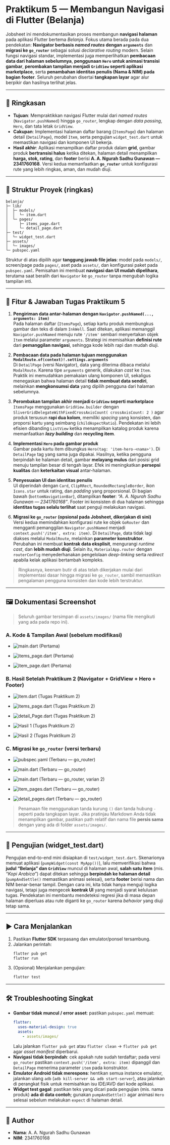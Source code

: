 
# Praktikum 5 — Membangun Navigasi di Flutter (Belanja)

Jobsheet ini mendokumentasikan proses membangun **navigasi halaman** pada aplikasi Flutter bertema _Belanja_. Fokus utama berada pada dua pendekatan: **Navigator berbasis _named routes_ dengan `arguments`** dan **migrasi ke `go_router`** sebagai solusi _declarative routing_ modern. Selain fungsi navigasi standar, implementasi juga memperlihatkan **pembacaan data dari halaman sebelumnya**, **penggunaan `Hero` untuk animasi transisi gambar**, **perombakan tampilan menjadi `GridView` seperti aplikasi marketplace**, serta **penambahan identitas penulis (Nama & NIM) pada bagian footer**. Seluruh perubahan disertai **tangkapan layar** agar alur berpikir dan hasilnya terlihat jelas.

---

## 🚀 Ringkasan
- **Tujuan**: Mempraktikkan navigasi Flutter mulai dari _named routes_ (`Navigator.pushNamed`) hingga `go_router`, lengkap dengan _data passing_, `Hero`, dan tata letak `GridView`.
- **Cakupan**: Implementasi halaman daftar barang (`ItemsPage`) dan halaman detail (`DetailPage`), model `Item`, serta pengujian `widget_test.dart` untuk memastikan navigasi dan komponen UI bekerja.
- **Hasil akhir**: Aplikasi menampilkan daftar produk dalam **grid**, gambar produk **bertransisi halus** ketika ditekan, halaman detail menampilkan **harga, stok, rating**, dan **footer** berisi **A. A. Ngurah Sadhu Gunawan — 2341760168**. Versi kedua memanfaatkan **`go_router`** untuk konfigurasi rute yang lebih ringkas, aman, dan mudah diuji.

---

## 📂 Struktur Proyek (ringkas)
```
belanja/
├─ lib/
│  ├─ models/
│  │  └─ item.dart                 
│  └─ pages/
│     ├─ items_page.dart           
│     └─ detail_page.dart          
├─ test/
│  └─ widget_test.dart             
├─ assets/
│  └─ images/                       
└─ pubspec.yaml                    
```
Struktur di atas dipilih agar **tanggung jawab file jelas**: model pada `models/`, screen/page pada `pages/`, aset pada `assets/`, dan konfigurasi paket pada `pubspec.yaml`. Pemisahan ini membuat **navigasi dan UI mudah dipelihara**, terutama saat beralih dari `Navigator` ke `go_router` tanpa mengubah logika tampilan inti.

---

## 🧭 Fitur & Jawaban Tugas Praktikum 5
1. **Pengiriman data antar-halaman dengan `Navigator.pushNamed(..., arguments: item)`**  
   Pada halaman daftar (`ItemsPage`), setiap kartu produk membungkus gambar dan teks di dalam `InkWell`. Saat ditekan, aplikasi memanggil `Navigator.pushNamed` menuju rute `'/item'` sembari menyertakan objek `Item` melalui parameter `arguments`. Strategi ini memisahkan **definisi rute** dari **pemanggilan navigasi**, sehingga kode lebih rapi dan mudah diuji.  

2. **Pembacaan data pada halaman tujuan menggunakan `ModalRoute.of(context)!.settings.arguments`**  
   Di `DetailPage` (versi Navigator), data yang diterima dibaca melalui `ModalRoute`. Karena tipe `arguments` generik, dilakukan _cast_ ke `Item`. Praktik ini memudahkan pemakaian ulang komponen UI, sekaligus menegaskan bahwa halaman detail **tidak membuat data sendiri**, melainkan **mengkonsumsi data** yang dipilih pengguna dari halaman sebelumnya.  

3. **Perombakan tampilan akhir menjadi `GridView` seperti marketplace**  
   `ItemsPage` menggunakan `GridView.builder` dengan `SliverGridDelegateWithFixedCrossAxisCount( crossAxisCount: 2 )` agar produk tersusun **rapi dua kolom**, memiliki _spacing_ yang konsisten, dan proporsi kartu yang seimbang (`childAspectRatio`). Pendekatan ini lebih efisien dibanding `ListView` ketika menampilkan katalog produk karena memanfaatkan **_lazy building_** dan **recycling item**.  

4. **Implementasi `Hero` pada gambar produk**  
   Gambar pada kartu item dibungkus `Hero(tag: 'item-hero-<nama>')`. Di `DetailPage` tag yang sama juga dipakai. Hasilnya, ketika pengguna berpindah ke halaman detail, gambar **melayang mulus** dari posisi grid menuju tampilan besar di tengah layar. Efek ini meningkatkan **persepsi kualitas** dan **keterkaitan visual** antar-halaman.  

5. **Penyesuaian UI dan identitas penulis**  
   UI diperindah dengan `Card`, `ClipRRect`, `RoundedRectangleBorder`, ikon `Icons.star` untuk rating, dan _padding_ yang proporsional. Di bagian bawah (`bottomNavigationBar`), ditampilkan **footer**: _“A. A. Ngurah Sadhu Gunawan — 2341760168”_. Footer ini konsisten di dua halaman sehingga **identitas tugas selalu terlihat** saat penguji melakukan navigasi.  

6. **Migrasi ke `go_router` (opsional pada Jobsheet, dikerjakan di sini)**  
   Versi kedua memindahkan konfigurasi rute ke objek `GoRouter` dan mengganti pemanggilan `Navigator.pushNamed` menjadi `context.push('/item', extra: item)`. Di `DetailPage`, data tidak lagi diakses melalui `ModalRoute`, melainkan **parameter konstruktor**. Perubahan ini membuat **kontrak data eksplisit**, mengurangi _runtime cast_, dan **lebih mudah diuji**. Selain itu, `MaterialApp.router` dengan `routerConfig` menyederhanakan pengelolaan _deep-linking_ serta _redirect_ apabila kelak aplikasi bertambah kompleks.

> Ringkasnya, keenam butir di atas telah dikerjakan mulai dari implementasi dasar hingga migrasi ke `go_router`, sambil memastikan pengalaman pengguna konsisten dan kode lebih terstruktur.

---

## 🖼️ Dokumentasi Screenshot
> Seluruh gambar tersimpan di `assets/images/` (nama file mengikuti yang ada pada repo ini).

### A. Kode & Tampilan Awal (sebelum modifikasi)

- ![main.dart (Pertama)](assets/images/main.dart-(Pertama).png)

- ![items_page.dart (Pertama)](assets/images/items_page.dart-(Pertama).png)

- ![item_page.dart (Pertama)](assets/images/item_page.dart-(Pertama).png)

### B. Hasil Setelah Praktikum 2 (Navigator + GridView + Hero + Footer)

- ![item.dart (Tugas Praktikum 2)](assets/images/item.dart-(Tugas-Praktikum-2).png)

- ![items_page.dart (Tugas Praktikum 2)](assets/images/items_page.dart-(Tugas-Praktikum-2).png)

- ![detail_Page.dart (Tugas Praktikum 2)](assets/images/detail_Page.dart-(Tugas-Praktikum-2).png)

- ![Hasil 1 (Tugas Praktikum 2)](assets/images/hasil-1-(Tugas-Praktikum-2).png)

- ![Hasil 2 (Tugas Praktikum 2)](assets/images/hasil-2-(Tugas-Praktikum-2).png)

### C. Migrasi ke `go_router` (versi terbaru)

- ![pubspec.yaml (Terbaru — go_router)](assets/images/pubspec.yaml-(Terbaru---go_router).png)

- ![main.dart (Terbaru — go_router)](assets/images/main.dart-(Terbaru---go_router).png)

- ![main.dart (Terbaru — go_router, varian 2)](assets/images/main.dart-(Terbaru---go_router)1.png)

- ![item_pages.dart (Terbaru — go_router)](assets/images/item_pages.dart-(Terbaru---go_router).png)

- ![detail_pages.dart (Terbaru — go_router)](assets/images/detail_pages.dart-(Terbaru---go_router).png)

> Penamaan file menggunakan tanda kurung `()` dan tanda hubung `-` seperti pada tangkapan layar. Jika pratinjau Markdown Anda tidak menampilkan gambar, pastikan path relatif dan nama file **persis sama** dengan yang ada di folder `assets/images/`.

---

## 🧪 Pengujian (widget_test.dart)
Pengujian end-to-end mini disiapkan di `test/widget_test.dart`. Skenarionya memuat aplikasi (`pumpWidget(const MyApp())`), lalu memverifikasi bahwa **judul “Belanja” dan `GridView`** muncul di halaman awal, **salah satu item** (mis. _“Kopi Arabica”_) dapat ditekan sehingga **berpindah ke halaman detail** (`pumpAndSettle()` memastikan animasi selesai), serta **footer** berisi nama dan NIM benar-benar tampil. Dengan cara ini, kita tidak hanya menguji logika navigasi, tetapi juga mengecek **kontrak UI** yang menjadi syarat kelulusan tugas. Pendekatan ini membantu mendeteksi regresi jika di masa depan halaman diperluas atau rute diganti ke `go_router` karena _behavior_ yang diuji tetap sama.

---

## ▶️ Cara Menjalankan
1. Pastikan **Flutter SDK** terpasang dan emulator/ponsel tersambung.
2. Jalankan perintah:
   ```bash
   flutter pub get
   flutter run
   ```
3. (Opsional) Menjalankan pengujian:
   ```bash
   flutter test
   ```

---

## 🛠️ Troubleshooting Singkat
- **Gambar tidak muncul / error asset**: pastikan `pubspec.yaml` memuat:
  ```yaml
  flutter:
    uses-material-design: true
    assets:
      - assets/images/
  ```
  Lalu jalankan `flutter pub get` atau `flutter clean` → `flutter pub get` agar _asset manifest_ diperbarui.
- **Navigasi tidak berpindah**: cek apakah rute sudah terdaftar; pada versi `go_router` pastikan `context.push('/item', extra: item)` dipanggil dan `DetailPage` menerima parameter `item` pada konstruktor.
- **Emulator Android tidak merespons**: hentikan semua instance emulator, jalankan ulang `adb` (`adb kill-server && adb start-server`), atau jalankan di perangkat fisik untuk memisahkan isu IDE/AVD dari kode aplikasi.
- **Widget test gagal**: pastikan teks yang dicari pada pengujian (mis. nama produk) **ada di data contoh**; gunakan `pumpAndSettle()` agar animasi `Hero` selesai sebelum melakukan `expect` di halaman detail.

---

## 👤 Author
- **Nama**: A. A. Ngurah Sadhu Gunawan
- **NIM**: 2341760168
